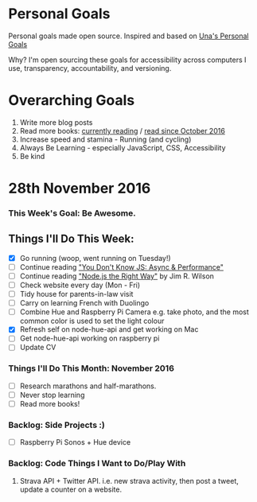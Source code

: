 Personal Goals
==============

Personal goals made open source. Inspired and based on [Una's Personal Goals](https://github.com/una/personal-goals)

Why? I'm open sourcing these goals for accessibility across computers I use, transparency, accountability, and versioning.

# Overarching Goals
1. Write more blog posts
2. Read more books: [currently reading](/books/books-in-progress.md) / [read since October 2016](/books/books-read.md)
3. Increase speed and stamina - Running (and cycling)
4. Always Be Learning - especially JavaScript, CSS, Accessibility
5. Be kind

# 28th November 2016

### This Week's Goal: Be Awesome.

## Things I'll Do This Week:
- [x] Go running (woop, went running on Tuesday!)
- [ ] Continue reading ["You Don't Know JS: Async & Performance"](https://github.com/getify/You-Dont-Know-JS/blob/master/async%20%26%20performance/README.md)
- [ ] Continue reading ["Node.js the Right Way"](https://pragprog.com/book/jwnode/node-js-the-right-way) by Jim R. Wilson
- [ ] Check website every day (Mon - Fri)
- [ ] Tidy house for parents-in-law visit
- [ ] Carry on learning French with Duolingo
- [ ] Combine Hue and Raspberry Pi Camera e.g. take photo, and the most common color is used to set the light colour
- [x] Refresh self on node-hue-api and get working on Mac
- [ ] Get node-hue-api working on raspberry pi
- [ ] Update CV

### Things I'll Do This Month: November 2016
- [ ] Research marathons and half-marathons.
- [ ] Never stop learning
- [ ] Read more books!

### Backlog: Side Projects :)
- [ ] Raspberry Pi Sonos + Hue device


### Backlog: Code Things I Want to Do/Play With
1. Strava API + Twitter API. i.e. new strava activity, then post a tweet, update a counter on a website.
